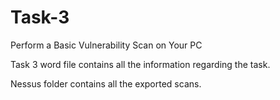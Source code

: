 # Task-3
Perform a Basic Vulnerability Scan on Your PC

Task 3 word file contains all the information regarding the task.

Nessus folder contains all the exported scans.
